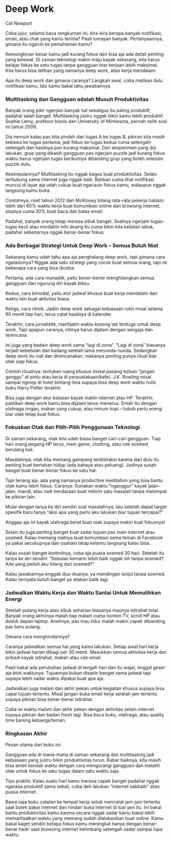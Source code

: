 # Deep Work
*Cal Newport*

Coba jujur, selama baca rangkuman ini, kira-kira berapa banyak notifikasi, email, atau chat yang kamu terima? Pasti lumayan banyak. Pertanyaannya, gimana itu ngaruh ke pemahaman kamu?

Kemungkinan besar kamu jadi kurang fokus dan bisa aja ada detail penting yang kelewat. Di zaman teknologi makin maju kayak sekarang, kita harus belajar fokus ke satu tugas tanpa gangguan biar kerjaan lebih maksimal. Kita harus bisa latihan yang namanya deep work, alias kerja mendalam.

Apa itu deep work dan gimana caranya? Langkah awal, coba matikan dulu notifikasi kamu, lalu kamu bakal tahu jawabannya.

### Multitasking dan Gangguan adalah Musuh Produktivitas
Banyak orang pikir ngerjain banyak hal sekaligus itu paling produktif, padahal salah banget. Multitasking justru nggak bikin kamu lebih produktif. Sophie Leroy, profesor bisnis dari University of Minnesota, pernah neliti soal ini tahun 2009.

Dia nemuin kalau pas kita pindah dari tugas A ke tugas B, pikiran kita masih kebawa ke tugas pertama, jadi fokus ke tugas kedua cuma setengah-setengah dan hasilnya pun kurang maksimal. Dari eksperimen yang dia lakukan, grup yang dikasih gangguan pas ngerjain puzzle jadi kurang fokus waktu harus ngerjain tugas berikutnya dibanding grup yang boleh selesain puzzle dulu.

Kesimpulannya? Multitasking itu nggak bagus buat produktivitas. Selalu terhubung sama internet juga nggak baik. Bahkan cuma lihat notifikasi muncul di layar aja udah cukup buat ngacauin fokus kamu, walaupun nggak langsung kamu buka.

Contohnya, riset tahun 2012 dari McKinsey bilang rata-rata pekerja habisin lebih dari 60% waktu kerja buat komunikasi online dan browsing internet, sisanya cuma 30% buat baca dan balas email.

Padahal, banyak orang tetap merasa sibuk banget. Soalnya ngerjain tugas-tugas kecil atau mindahin info doang itu cuma bikin kita keliatan sibuk, padahal sebenarnya nggak benar-benar fokus.

### Ada Berbagai Strategi Untuk Deep Work – Semua Butuh Niat
Sekarang kamu udah tahu apa aja penghalang deep work, tapi gimana cara ngatasinnya? Nggak ada satu strategi yang cocok buat semua orang, tapi ini beberapa cara yang bisa dicoba:

Pertama, ada cara monastik, yaitu bener-bener menghilangkan semua gangguan dan ngurung diri kayak biksu.

Kedua, cara bimodal, yaitu atur jadwal khusus buat kerja mendalam dan waktu lain buat aktivitas biasa.

Ketiga, cara ritmik. Jadiin deep work sebagai kebiasaan rutin misal selama 90 menit tiap hari, terus catat hasilnya di kalender.

Terakhir, cara jurnalistik, manfaatin waktu kosong tak terduga untuk deep work. Tapi apapun caranya, intinya harus dijalani dengan sengaja dan terencana.

Ini juga yang bedain deep work sama “lagi di zona”. “Lagi di zona” biasanya terjadi kebetulan dan kadang setelah lama menunda-nunda. Sedangkan deep work itu niat dan direncanakan, makanya penting punya ritual biar otak siap fokus.

Contoh ritualnya: tentukan ruang khusus (misal pasang tulisan “jangan ganggu” di pintu atau kerja di perpustakaan/kafe). J.K. Rowling misal sampai nginep di hotel bintang lima supaya bisa deep work waktu nulis buku Harry Potter terakhir.

Bisa juga dengan atur batasan kayak matiin internet atau HP. Terakhir, pastikan deep work kamu bisa dijalani terus-menerus. Entah itu dengan olahraga ringan, makan yang cukup, atau minum kopi – tubuh perlu energi biar otak tetap kuat fokus.

### Fokuskan Otak dan Pilih-Pilih Penggunaan Teknologi
Di zaman sekarang, otak kita udah biasa banget cari-cari gangguan. Tiap hari orang pegang HP terus, main game, chatting, atau cek sosmed berulang kali.

Masalahnya, otak kita memang gampang terdistraksi karena dari dulu itu penting buat bertahan hidup (ada bahaya atau peluang). Jadinya susah banget buat benar-benar fokus ke satu hal.

Tapi tenang aja, ada yang namanya productive meditation yang bisa bantu otak kamu lebih fokus. Caranya: Gunakan waktu “nganggur” kayak jalan-jalan, mandi, atau naik kendaraan buat mikirin satu masalah tanpa melompat ke pikiran lain.

Mulai dengan tanya ke diri sendiri soal masalahnya, lalu setelah dapat target spesifik baru tanya “aksi apa yang perlu aku lakukan biar tujuan tercapai?”

Anggap aja ini kayak olahraga berat buat otak supaya makin kuat fokusnya!

Selain itu juga penting banget buat sadar tujuan pas main internet atau sosmed. Kalau memang niatnya buat komunikasi sama teman di Facebook ya pakai secukupnya dan usahain tetap ketemu langsung kalau bisa.

Kalau susah banget kontrolnya, coba aja puasa sosmed 30 hari. Setelah itu tanya ke diri sendiri: “Sebulan kemarin lebih baik nggak sih tanpa sosmed? Ada yang peduli aku hilang dari sosmed?”

Kalau jawabannya enggak dua-duanya, ya mendingan lanjut tanpa sosmed. Kalau ternyata butuh banget ya silakan balik lagi.

### Jadwalkan Waktu Kerja dan Waktu Santai Untuk Memulihkan Energi
Setelah pulang kerja atau sibuk seharian biasanya maunya istirahat total. Banyak orang akhirnya malah tiap malam cuma nonton TV, scroll HP atau duduk depan laptop. Anehnya, pas mau tidur malah makin capek dibanding pas baru pulang.

Gimana cara menghindarinya?

Caranya jadwalkan semua hal yang kamu lakukan. Setiap awal hari kerja bikin jadwal harian dibagi per 30 menit. Masukkan semua aktivitas kerja dan pribadi kayak istirahat, makan atau cek email.

Pasti bakal ada perubahan jadwal di tengah hari dan itu wajar, tinggal geser aja blok waktunya. Tujuannya bukan disiplin banget sama jadwal tapi supaya lebih sadar waktu dipakai buat apa aja.

Jadwalkan juga malam dan akhir pekan untuk kegiatan khusus supaya bisa capai tujuan tertentu. Misal jangan buka email kerja setelah jam tertentu supaya pikiran bisa benar-benar istirahat.

Coba isi waktu malam dan akhir pekan dengan aktivitas selain internet supaya pikiran dan badan fresh lagi. Bisa baca buku, olahraga, atau quality time bareng keluarga/teman.

### Ringkasan Akhir
Pesan utama dari buku ini:

Gangguan ada di mana-mana di zaman sekarang dan multitasking jadi kebiasaan yang justru bikin produktivitas turun. Kabar baiknya, kita masih bisa ambil kendali waktu dengan cara mengurangi gangguan dan melatih otak untuk fokus ke satu tugas dalam satu waktu saja.

Tips praktis:
Kalau suatu hari kamu merasa capek banget padahal nggak ngerasa produktif sama sekali, coba deh lakukan “internet sabbath” alias puasa internet.

Bawa saja buku catatan ke tempat kerja untuk mencatat jam-jam tertentu saat boleh pakai internet dan hindari buka internet di luar jam itu. Ini bakal bantu produktivitas kamu karena secara nggak sadar kamu bakal lebih memanfaatkan waktu yang memang sudah dialokasikan buat online. Kamu bakal kaget sendiri betapa fokus kamu meningkat hanya dengan benar-benar hadir saat browsing internet ketimbang setengah sadar sampai lupa waktu.